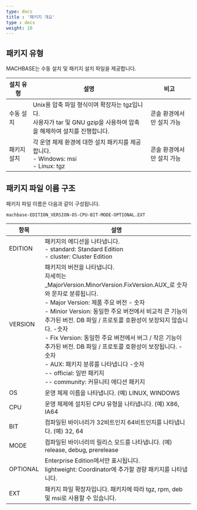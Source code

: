 ```yaml
---
type: docs
title : '패키지 개요'
type : docs
weight: 10
---
```


## 패키지 유형

MACHBASE는 수동 설치 및 패키지 설치 파일을 제공합니다.

|설치 유형|설명|비고|
|--|--|--|
|수동 설치|Unix용 압축 파일 형식이며 확장자는 tgz입니다.<br>사용자가 tar 및 GNU gzip을 사용하여 압축을 해제하여 설치를 진행합니다.|콘솔 환경에서만 설치 가능|
|패키지 설치|각 운영 체제 환경에 대한 설치 패키지를 제공합니다.<br> - Windows: msi <br> -  Linux: tgz|콘솔 환경에서만 설치 가능|

## 패키지 파일 이름 구조

패키지 파일 이름은 다음과 같이 구성됩니다.

```
machbase-EDITION_VERSION-OS-CPU-BIT-MODE-OPTIONAL.EXT
```

|항목|설명|
|--|--|
|EDITION|패키지의 에디션을 나타냅니다.<br> - standard: Standard Edition<br> - cluster: Cluster Edition|
|VERSION|패키지의 버전을 나타냅니다.<br>자세히는 _MajorVersion.MinorVersion.FixVersion.AUX_로 숫자와 문자로 분류됩니다.<br>- Major Version: 제품 주요 버전 - 숫자<br>- Minior Version: 동일한 주요 버전에서 비교적 큰 기능이 추가된 버전. DB 파일 / 프로토콜 호환성이 보장되지 않습니다. -숫자<br>- Fix Version: 동일한 주요 버전에서 버그 / 작은 기능이 추가된 버전. DB 파일 / 프로토콜 호환성이 보장됩니다. - 숫자<br>- AUX: 패키지 분류를 나타냅니다 -숫자<br> -- official: 일반 패키지<br> -- community: 커뮤니티 에디션 패키지|
|OS|운영 체제 이름을 나타냅니다. (예) LINUX, WINDOWS|
|CPU|운영 체제에 설치된 CPU 유형을 나타냅니다. (예) X86, IA64|
|BIT|컴파일된 바이너리가 32비트인지 64비트인지를 나타냅니다. (예) 32, 64|
|MODE|컴파일된 바이너리의 릴리스 모드를 나타냅니다. (예) release, debug, prerelease|
|OPTIONAL|Enterprise Edition에서만 표시됩니다.<br>lightweight: Coordinator에 추가할 경량 패키지를 나타냅니다.|
|EXT|패키지 파일 확장자입니다. 패키지에 따라 tgz, rpm, deb 및 msi로 사용할 수 있습니다.|
